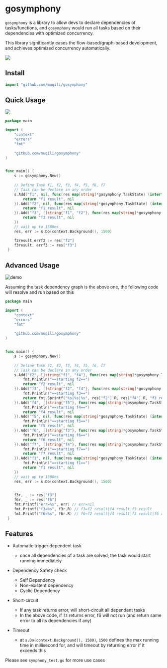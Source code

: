 # gosymphony
`gosymphony` is a library to allow devs to declare dependencies of tasks/functions, 
and `gosymphony` would run all tasks based on their dependencies with optimized concurrency.

This library significantly eases the flow-based/graph-based development, and achieves optimized concurrency automatically.

![](https://i.imgur.com/iGqac64.jpg)

## Install

```go
import "github.com/muqili/gosymphony"
```


## Quick Usage
![](https://i.imgur.com/PBrRWbE.png)



```go
package main

import (
	"context"
	"errors"
    "fmt"
    
    "github.com/muqili/gosymphony"
)


func main() {
    s := gosymphony.New()
    
    // Define Task f1, f2, f3, f4, f5, f6, f7
    // Task can be declare in any order
    s.Add("f1", nil, func(res map[string]*gosymphony.TaskState) (interface{}, error)){
        return "f1 result", nil
    }).Add("f2", nil, func(res map[string]*gosymphony.TaskState) (interface{}, error){
        return "f1 result", nil
    }).Add("f3", []string{"f1", "f2"}, func(res map[string]*gosymphony.TaskState) (interface{}, error) {
        return "f3 result", nil
    })
    // wait up to 1500ms
    res, err := s.Do(context.Background(), 1500)

    f2result,errf2 := res["f2"]
    f3result, errf3 := res["f3"]
 }
```

## Advanced Usage
![demo](https://i.imgur.com/F4ND6Ns.png)

Assuming the task dependency graph is the above one, 
the following code will resolve and run based on this


```go
package main

import (
	"context"
	"errors"
    "fmt"
    
    "github.com/muqili/gosymphony"
)


func main() {
    s := gosymphony.New()
    
    // Define Task f1, f2, f3, f4, f5, f6, f7
    // Task can be declare in any order
    s.Add("f2", []string{"f1", "f4"}, func(res map[string]*gosymphony.TaskState) (interface{}, error) {
        fmt.Println("==starting f2==")
        return "f2 result", nil
    }).Add("f3", []string{"f2", "f4"}, func(res map[string]*gosymphony.TaskState) (interface{}, error) {
        fmt.Println("==starting f3==")
        return fmt.Sprintf("%s|%s|%s", res["f2"].R, res["f4"].R, "f3 result"), nil
    }).Add("f4", []string{"f5"}, func(res map[string]*gosymphony.TaskState) (interface{}, error) {
        fmt.Println("==starting f4==")
        return "f4 result", nil
    }).Add("f5", nil, func(res map[string]*gosymphony.TaskState) (interface{}, error) {
        fmt.Println("==starting f5==")
        return "f5 result", nil
    }).Add("f6", []string{"f3"}, func(res map[string]*gosymphony.TaskState) (interface{}, error) {
        fmt.Println("==starting f6==")
        return "f6 result", nil
    }).Add("f7", []string{"f4"}, func(res map[string]*gosymphony.TaskState) (interface{}, error) {
        fmt.Println("==starting f7==")
        return "f7 result", nil
    }).Add("f1", nil, func(res map[string]*gosymphony.TaskState) (interface{}, error) {
        fmt.Println("==starting f1==")
        return "f1 result", nil
    })
    // wait up to 1500ms
    res, err := s.Do(context.Background(), 1500)
    

    f3r, _ := res["f3"]
    f6r, _ := res["f6"]
    fmt.Printf("err=%s", err) // err=nil
    fmt.Printf("f3=%s", f3r.R) // f3=f2 result|f4 result|f3 result
    fmt.Printf("f6=%s", f6r.R) // f6=f2 result|f4 result|f3 result|f6 result
 }
```
## Features
+ Automatic trigger dependent task
  + once all dependencies of a task are solved, the task would start running immediately
  
+ Dependency Safety check
  + Self Dependency
  + Non-existent dependency
  + Cyclic Dependency
  
+ Short-circuit
  + If any task returns error, will short-circuit all dependent tasks
  + In the above code, if `f3` returns error, f6 will not run (and return same error to all its dependencies if any)
  
 + Timeout
   + at `s.Do(context.Background(), 1500)`, `1500` defines the max running time in millisecond for, and will timeout by returning error
   if it exceeds this
   
Please see `symphony_test.go` for more use cases
